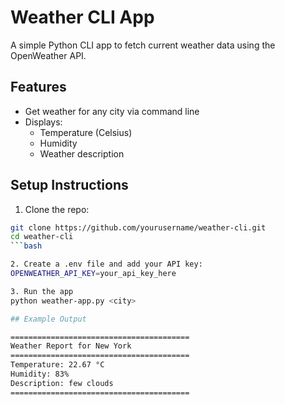 # Weather CLI App

A simple Python CLI app to fetch current weather data using the OpenWeather API.

## Features
- Get weather for any city via command line
- Displays:
  -  Temperature (Celsius)
  -  Humidity
  -  Weather description

## Setup Instructions

1. Clone the repo:
  ```bash
  git clone https://github.com/yourusername/weather-cli.git
  cd weather-cli
  ```bash

2. Create a .env file and add your API key:
  OPENWEATHER_API_KEY=your_api_key_here

3. Run the app
  python weather-app.py <city>

## Example Output

========================================
 Weather Report for New York
========================================
 Temperature: 22.67 °C
 Humidity: 83%
 Description: few clouds
========================================